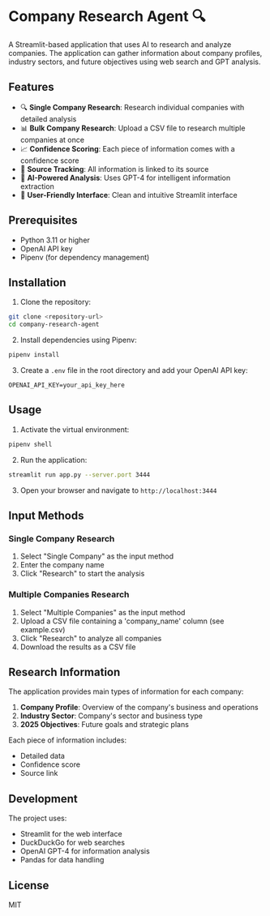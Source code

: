 # Company Research Agent 🔍

A Streamlit-based application that uses AI to research and analyze companies. The application can gather information about company profiles, industry sectors, and future objectives using web search and GPT analysis.

## Features

- 🔍 **Single Company Research**: Research individual companies with detailed analysis
- 📊 **Bulk Company Research**: Upload a CSV file to research multiple companies at once
- 📈 **Confidence Scoring**: Each piece of information comes with a confidence score
- 🔗 **Source Tracking**: All information is linked to its source
- 🤖 **AI-Powered Analysis**: Uses GPT-4 for intelligent information extraction
- 📱 **User-Friendly Interface**: Clean and intuitive Streamlit interface

## Prerequisites

- Python 3.11 or higher
- OpenAI API key
- Pipenv (for dependency management)

## Installation

1. Clone the repository:
```bash
git clone <repository-url>
cd company-research-agent
```

2. Install dependencies using Pipenv:
```bash
pipenv install
```

3. Create a `.env` file in the root directory and add your OpenAI API key:
```
OPENAI_API_KEY=your_api_key_here
```

## Usage

1. Activate the virtual environment:
```bash
pipenv shell
```

2. Run the application:
```bash
streamlit run app.py --server.port 3444
```

3. Open your browser and navigate to `http://localhost:3444`

## Input Methods

### Single Company Research
1. Select "Single Company" as the input method
2. Enter the company name
3. Click "Research" to start the analysis

### Multiple Companies Research
1. Select "Multiple Companies" as the input method
2. Upload a CSV file containing a 'company_name' column (see example.csv)
3. Click "Research" to analyze all companies
4. Download the results as a CSV file

## Research Information

The application provides main types of information for each company:

1. **Company Profile**: Overview of the company's business and operations
2. **Industry Sector**: Company's sector and business type
3. **2025 Objectives**: Future goals and strategic plans

Each piece of information includes:
- Detailed data
- Confidence score
- Source link

## Development

The project uses:
- Streamlit for the web interface
- DuckDuckGo for web searches
- OpenAI GPT-4 for information analysis
- Pandas for data handling

## License

MIT

